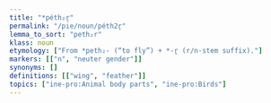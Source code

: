 ```yaml
---
title: "*péth₂r̥"
permalink: "/pie/noun/péth2r̥"
lemma_to_sort: "peth₂r"
klass: noun
etymology: ["From *peth₂- (“to fly”) +‎ *-r̥ (r/n-stem suffix)."]
markers: [["n", "neuter gender"]]
synonyms: []
definitions: [["wing", "feather"]]
topics: ["ine-pro:Animal body parts", "ine-pro:Birds"]
---
```

